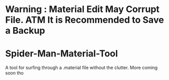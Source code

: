 # Warning : Material Edit May Corrupt File. ATM It is Recommended to Save a Backup 

# Spider-Man-Material-Tool
A tool for surfing through a .material file without the clutter. More coming soon tho
